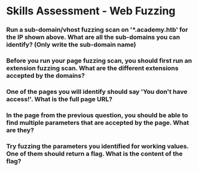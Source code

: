 # Skills Assessment - Web Fuzzing

### Run a sub-domain/vhost fuzzing scan on '\*.academy.htb' for the IP shown above. What are all the sub-domains you can identify? (Only write the sub-domain name)



### Before you run your page fuzzing scan, you should first run an extension fuzzing scan. What are the different extensions accepted by the domains?



### One of the pages you will identify should say 'You don't have access!'. What is the full page URL?



### In the page from the previous question, you should be able to find multiple parameters that are accepted by the page. What are they?



### Try fuzzing the parameters you identified for working values. One of them should return a flag. What is the content of the flag?
